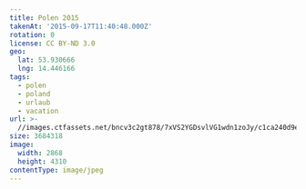 ```yaml
---
title: Polen 2015
takenAt: '2015-09-17T11:40:48.000Z'
rotation: 0
license: CC BY-ND 3.0
geo:
  lat: 53.930666
  lng: 14.446166
tags:
  - polen
  - poland
  - urlaub
  - vacation
url: >-
  //images.ctfassets.net/bncv3c2gt878/7xVS2YGDsvlVG1wdn1zoJy/c1ca240d9edf9dc55d5b899fbe4b42a6/polen-2015_25931878986_o
size: 3684318
image:
  width: 2868
  height: 4310
contentType: image/jpeg
---
```


